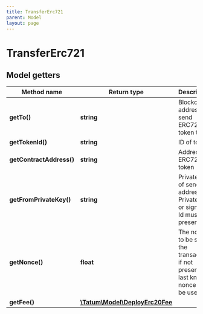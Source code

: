 ```yaml
---
title: TransferErc721
parent: Model
layout: page
---
```


# TransferErc721

## Model getters

Method name | Return type | Description | Notes
------------ | ------------- | ------------- | -------------
**getTo()** | **string** | Blockchain address to send ERC721 token to | ex.: `0x687422eEA2cB73B5d3e242bA5456b782919AFc85`
**getTokenId()** | **string** | ID of token. | ex.: `100000`
**getContractAddress()** | **string** | Address of ERC721 token | ex.: `0x687422eEA2cB73B5d3e242bA5456b782919AFc85`
**getFromPrivateKey()** | **string** | Private key of sender address. Private key, or signature Id must be present. | ex.: `0x05e150c73f1920ec14caa1e0b6aa09940899678051a78542840c2668ce5080c2`
**getNonce()** | **float** | The nonce to be set to the transaction; if not present, the last known nonce will be used | ex.: `1` [optional]
**getFee()** | [**\Tatum\Model\DeployErc20Fee**](../DeployErc20Fee) |  | ex.: `null` [optional]

